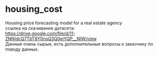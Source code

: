 # housing_cost
Housing price forecasting model for a real estate agency  
ссылка на скачивание датасета:  
https://drive.google.com/file/d/11-ZNNIdcQ7TbT8Y0nsQ3Q0eiYQP__NIW/view  
Данные очень сырые, есть дополнительные вопросы к заказчику по поводу данных.
